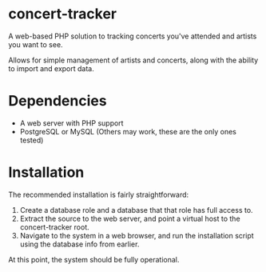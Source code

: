 # concert-tracker
A web-based PHP solution to tracking concerts you've attended and artists you want to see.

Allows for simple management of artists and concerts, along with the ability to import and export data.

# Dependencies
* A web server with PHP support
* PostgreSQL or MySQL (Others may work, these are the only ones tested)

# Installation
The recommended installation is fairly straightforward:

1. Create a database role and a database that that role has full access to.
2. Extract the source to the web server, and point a virtual host to the concert-tracker root.
3. Navigate to the system in a web browser, and run the installation script using the database info from earlier.

At this point, the system should be fully operational.
